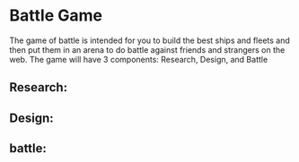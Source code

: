 Battle Game
==============

The game of battle is intended for you to build the best ships and fleets and then put them in an arena to do battle 
against friends and strangers on the web.  The game will have 3 components: Research, Design, and Battle

Research:
---------





Design:
-------





battle:
-------



